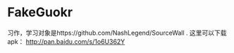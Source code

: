 # FakeGuokr
习作，学习对象是https://github.com/NashLegend/SourceWall .
这里可以下载apk： http://pan.baidu.com/s/1o6U362Y
